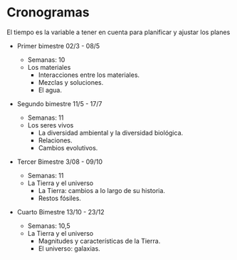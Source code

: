 # Cronogramas
El tiempo es la variable a tener en cuenta para planificar y ajustar los planes

- Primer bimestre 02/3 - 08/5
  - Semanas: 10
  - Los materiales
	* Interacciones entre los materiales.
	* Mezclas y soluciones.
	* El agua. 

- Segundo bimestre 11/5 - 17/7
  - Semanas: 11
  - Los seres vivos
	* La diversidad ambiental y la diversidad biológica.
	* Relaciones.
	* Cambios evolutivos.

- Tercer Bimestre 3/08 - 09/10
  - Semanas: 11
  - La Tierra y el universo
	* La Tierra: cambios a lo largo de su historia.
	* Restos fósiles.

- Cuarto Bimestre 13/10 - 23/12
  - Semanas: 10,5
  - La Tierra y el universo
	* Magnitudes y características de la Tierra.
	* El universo: galaxias.




